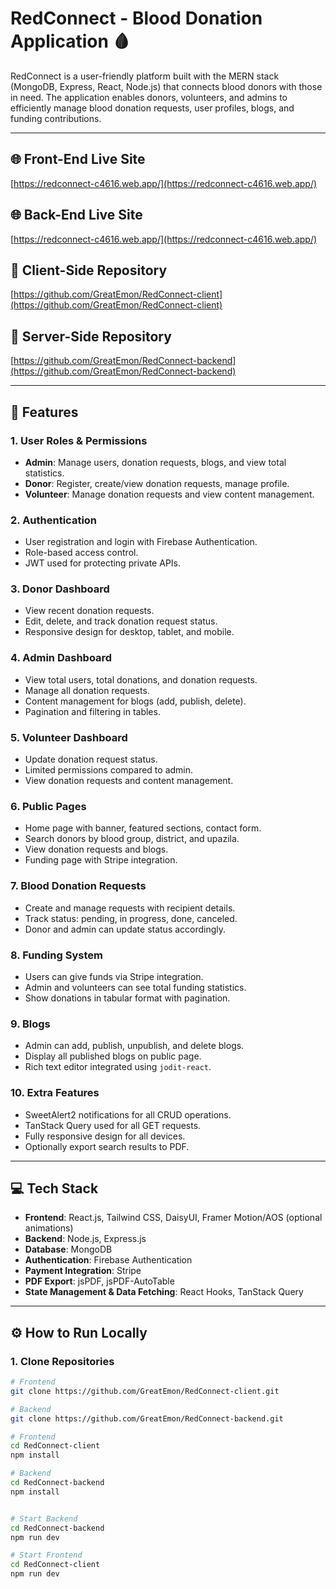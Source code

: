 # RedConnect - Blood Donation Application 🩸

RedConnect is a user-friendly platform built with the MERN stack (MongoDB, Express, React, Node.js) that connects blood donors with those in need. The application enables donors, volunteers, and admins to efficiently manage blood donation requests, user profiles, blogs, and funding contributions.

---

## 🌐 Front-End Live Site
[https://redconnect-c4616.web.app/](https://redconnect-c4616.web.app/)

## 🌐 Back-End Live Site
[https://redconnect-c4616.web.app/](https://redconnect-c4616.web.app/)

## 📂 Client-Side Repository
[https://github.com/GreatEmon/RedConnect-client](https://github.com/GreatEmon/RedConnect-client)

## 📂 Server-Side Repository
[https://github.com/GreatEmon/RedConnect-backend](https://github.com/GreatEmon/RedConnect-backend)

---

## 🧩 Features

### 1. User Roles & Permissions
- **Admin**: Manage users, donation requests, blogs, and view total statistics.
- **Donor**: Register, create/view donation requests, manage profile.
- **Volunteer**: Manage donation requests and view content management.

### 2. Authentication
- User registration and login with Firebase Authentication.
- Role-based access control.
- JWT used for protecting private APIs.

### 3. Donor Dashboard
- View recent donation requests.
- Edit, delete, and track donation request status.
- Responsive design for desktop, tablet, and mobile.

### 4. Admin Dashboard
- View total users, total donations, and donation requests.
- Manage all donation requests.
- Content management for blogs (add, publish, delete).
- Pagination and filtering in tables.

### 5. Volunteer Dashboard
- Update donation request status.
- Limited permissions compared to admin.
- View donation requests and content management.

### 6. Public Pages
- Home page with banner, featured sections, contact form.
- Search donors by blood group, district, and upazila.
- View donation requests and blogs.
- Funding page with Stripe integration.

### 7. Blood Donation Requests
- Create and manage requests with recipient details.
- Track status: pending, in progress, done, canceled.
- Donor and admin can update status accordingly.

### 8. Funding System
- Users can give funds via Stripe integration.
- Admin and volunteers can see total funding statistics.
- Show donations in tabular format with pagination.

### 9. Blogs
- Admin can add, publish, unpublish, and delete blogs.
- Display all published blogs on public page.
- Rich text editor integrated using `jodit-react`.

### 10. Extra Features
- SweetAlert2 notifications for all CRUD operations.
- TanStack Query used for all GET requests.
- Fully responsive design for all devices.
- Optionally export search results to PDF.

---

## 💻 Tech Stack
- **Frontend**: React.js, Tailwind CSS, DaisyUI, Framer Motion/AOS (optional animations)
- **Backend**: Node.js, Express.js
- **Database**: MongoDB
- **Authentication**: Firebase Authentication
- **Payment Integration**: Stripe
- **PDF Export**: jsPDF, jsPDF-AutoTable
- **State Management & Data Fetching**: React Hooks, TanStack Query

---

## ⚙️ How to Run Locally

### 1. Clone Repositories
```bash
# Frontend
git clone https://github.com/GreatEmon/RedConnect-client.git

# Backend
git clone https://github.com/GreatEmon/RedConnect-backend.git

# Frontend
cd RedConnect-client
npm install

# Backend
cd RedConnect-backend
npm install


# Start Backend
cd RedConnect-backend
npm run dev

# Start Frontend
cd RedConnect-client
npm run dev
